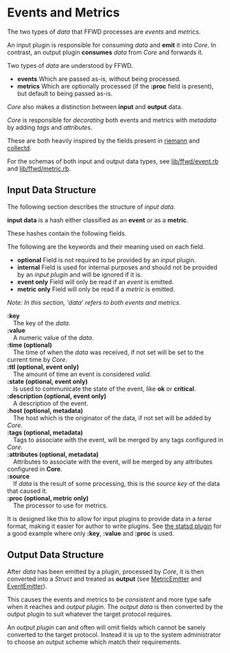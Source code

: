 # Events and Metrics

The two types of _data_ that FFWD processes are _events_ and _metrics_.

An input plugin is responsible for consuming _data_ and **emit** it into
_Core_.
In contrast, an output plugin **consumes** _data_ from _Core_ and forwards it.

Two types of _data_ are understood by FFWD.

- **events** Which are passed as-is, without being processed.
- **metrics** Which are optionally processed (if the **:proc** field is
  present), but default to being passed as-is.

_Core_ also makes a distinction between **input** and **output** data.

_Core_ is responsible for _decorating_ both events and metrics with _metadata_
by adding _tags_ and _attributes_.

These are both heavily inspired by the fields present in
[riemann](http://riemann.io/concepts.html) and
[collectd](http://collectd.org/).

For the schemas of both input and output data types, see
[lib/ffwd/event.rb](/lib/ffwd/event.rb) and
[lib/ffwd/metric.rb](/lib/ffwd/metric.rb).

## Input Data Structure

The following section describes the structure of _input data_.

**input data** is a hash either classified as an **event** or as a **metric**.

These hashes contain the following fields.

The following are the keywords and their meaning used on each field.

- **optional**&nbsp;Field is not required to be provided by an _input_ plugin.
- **internal**&nbsp;Field is used for internal purposes and should not be
  provided by an _input plugin_ and will be ignored if it is.
- **event only**&nbsp;Field will only be read if an _event_ is emitted.
- **metric only**&nbsp;Field will only be read if a _metric_ is emitted.

_Note: In this section, 'data' refers to both events and metrics._

**:key**<br />
&emsp;The key of the _data_.<br />
**:value**<br />
&emsp;A numeric value of the _data_.<br />
**:time (optional)**<br />
&emsp;The time of when the _data_ was received, if not set will be set to the
current time by _Core_.<br />
**:ttl (optional, event only)**<br />
&emsp;The amount of time an event is considered _valid_.<br />
**:state (optional, event only)**<br />
&emsp;Is used to communicate the state of the event, like **ok** or
**critical**.<br />
**:description (optional, event only)**<br />
&emsp;A description of the event.<br />
**:host (optional, metadata)**<br />
&emsp;The host which is the originator of the data, if not set will be added by
_Core_.<br />
**:tags (optional, metadata)**<br />
&emsp;Tags to associate with the event, will be merged by any tags configured
in _Core_.<br />
**:attributes (optional, metadata)**<br />
&emsp;Attributes to associate with the event, will be merged by any attributes
configured in **Core**.<br />
**:source**<br />
&emsp;If _data_ is the result of some processing, this is the _source key_ of
the data that caused it.<br />
**:proc (optional, metric only)**<br />
&emsp;The processor to use for metrics.<br />

It is designed like this to allow for input plugins to provide data in a
_terse_ format, making it easier for author to write plugins. See [the
statsd plugin](/plugins/ffwd-statsd/lib/ffwd/plugin/statsd.rb) for a good example where only
**:key**, **:value** and **:proc** is used.

## Output Data Structure

After _data_ has been emitted by a plugin, processed by _Core_, it is then
converted into a _Struct_ and treated as **output** (see
[MetricEmitter](/lib/ffwd/metric_emitter.rb) and
[EventEmitter](/lib/ffwd/event_emitter.rb)).

This causes the events and metrics to be _consistent_ and more type safe when
it reaches and _output plugin_.
The _output data_ is then converted by the output plugin to suit whatever
the target protocol requires.

An _output plugin_ can and often will omit fields which cannot be sanely
converted to the target protocol.
Instead it is up to the system administrator to choose an output scheme which
match their requirements.
